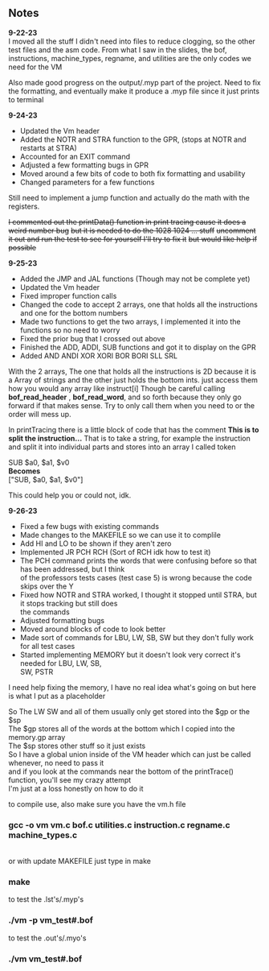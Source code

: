 ## Notes

**9-22-23**<br>
I moved all the stuff I didn't need into files to reduce clogging, so the other test files
and the asm code.  From what I saw in the slides, the bof, instructions, machine_types, regname,
and utilities are the only codes we need for the VM

Also made good progress on the output/.myp part of the project.  Need to fix the formatting,
and eventually make it produce a .myp file since it just prints to terminal

**9-24-23**<br>
- Updated the Vm header
- Added the NOTR and STRA function to the GPR, (stops at NOTR and restarts at STRA)
- Accounted for an EXIT command
- Adjusted a few formatting bugs in GPR
- Moved around a few bits of code to both fix formatting and usability
- Changed parameters for a few functions

Still need to implement a jump function and actually do the math with the registers.

~~I commented out the printData() function in print tracing cause it does a~~
~~weird number bug~~
~~but it is needed to do the 1028 1024 ... stuff~~
~~uncomment it out and run the test to see for yourself I'll try to fix it~~
~~but would like help if~~
~~possible~~

**9-25-23**<br>
- Added the JMP and JAL functions (Though may not be complete yet)
- Updated the Vm header
- Fixed improper function calls
- Changed the code to accept 2 arrays, one that holds all the instructions and one for
  the bottom numbers
- Made two functions to get the two arrays, I implemented it into the functions so no
  need to worry
- Fixed the prior bug that I crossed out above
- Finished the ADD, ADDI, SUB functions and got it to display on the GPR
- Added AND ANDI XOR XORI BOR BORI SLL SRL

With the 2 arrays, The one that holds all the instructions is 2D because it is a Array of strings and 
the other just holds the bottom ints.
just access them how you would any array like instruct[i]
Though be careful calling __bof_read_header__ , __bof_read_word__, and so forth because they only go forward
if that makes sense. Try to only call them when you need to or the order will mess up.

In printTracing there is a little block of code that has the comment __This is to split the instruction...__
That is to take a string, for example the instruction and split it into individual parts and
stores into an array I called token

SUB $a0, $a1, $v0 <br>
__Becomes__ <br>
["SUB, $a0, $a1, $v0"] <br>

This could help you or could not, idk.<br>


**9-26-23**<br>
- Fixed a few bugs with existing commands
- Made changes to the MAKEFILE so we can use it to complile
- Add HI and LO to be shown if they aren't zero
- Implemented JR PCH RCH (Sort of RCH idk how to test it)
- The PCH command prints the words that were confusing before so that has been addressed, but I think <br>
  of the professors tests cases (test case 5) is wrong because the code skips over the Y
- Fixed how NOTR and STRA worked, I thought it stopped until STRA, but it stops tracking but still does<br>
  the commands
- Adjusted formatting bugs
- Moved around blocks of code to look better
- Made sort of commands for LBU, LW, SB, SW but they don't fully work for all test cases<br>
- Started implementing MEMORY but it doesn't look very correct it's needed for LBU, LW, SB,<br>
  SW, PSTR

I need help fixing the memory, I have no real idea what's going on but here is what I put as a placeholder<br>

So The LW SW and all of them usually only get stored into the $gp or the $sp<br>
The $gp stores all of the words at the bottom which I copied into the memory.gp array<br>
The $sp stores other stuff so it just exists<br>
So I have a global union inside of the VM header which can just be called whenever, no need to pass it<br>
and if you look at the commands near the bottom of the printTrace() function, you'll see my crazy attempt<br>
I'm just at a loss honestly on how to do it<br>


to compile use, also make sure you have the vm.h file
### gcc -o vm vm.c bof.c utilities.c instruction.c regname.c machine_types.c
<br>
or with update MAKEFILE just type in make
<br>

### make

to test the .lst's/.myp's

### ./vm -p vm_test#.bof

to test the .out's/.myo's

### ./vm vm_test#.bof
